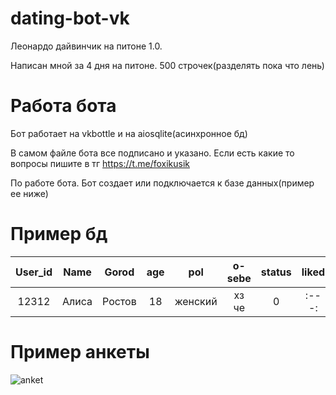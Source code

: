 # dating-bot-vk
Леонардо дайвинчик на питоне 1.0.

Написан мной за 4 дня на питоне. 500 строчек(разделять пока что лень)

# Работа бота
Бот работает на vkbottle и на aiosqlite(асинхронное бд)

В самом файле бота все подписано и указано. Если есть какие то вопросы пишите в тг https://t.me/foxikusik 

По работе бота.  Бот создает или подключается к базе данных(пример ее ниже)

# Пример бд 

| User_id | Name  | Gorod  | age   | pol     | o-sebe | status | liked | ocen | att                     |
| :---:   | :---: | :---:  | :---: | :---:   | :---:  | :---:  | :---: | :---: | :---:                  |
| 12312   | Алиса | Ростов | 18    | женский | хз че  | 0      | :---: | :---: | video-286577_456239746 |

# Пример анкеты
![anket](https://github.com/user-attachments/assets/02c8d646-99ac-4d59-9c57-6a0e02f14a5b)
